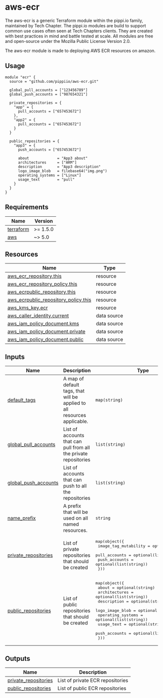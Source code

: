 # aws-ecr
The aws-ecr is a generic Terraform module within the pippi.io family, maintained by Tech Chapter. The pippi.io modules are build to support common use cases often seen at Tech Chapters clients. They are created with best practices in mind and battle tested at scale. All modules are free and open-source under the Mozilla Public License Version 2.0.

The aws-ecr module is made to deploying AWS ECR resources on amazon.

## Usage
```hcl
module "ecr" {
  source = "github.com/pippiio/aws-ecr.git"

  global_pull_accounts = ["123456789"]
  global_push_accounts = ["987654321"]

  private_repositories = {
    "app" = {
      pull_accounts = ["657453672"]
    },
    "app2" = {
      pull_accounts = ["657453672"]
    }
  }

  public_repositories = {
    "app3" = {
      push_accounts = ["657453672"]

      about             = "App3 about"
      architectures     = ["ARM"]
      description       = "App3 description"
      logo_image_blob   = filebase64("img.png")
      operating_systems = ["Linux"]
      usage_text        = "pull"
    }
  }
}
```

<!-- BEGIN_TF_DOCS -->
## Requirements

| Name | Version |
|------|---------|
| <a name="requirement_terraform"></a> [terraform](#requirement\_terraform) | >= 1.5.0 |
| <a name="requirement_aws"></a> [aws](#requirement\_aws) | ~> 5.0 |

## Resources

| Name | Type |
|------|------|
| [aws_ecr_repository.this](https://registry.terraform.io/providers/hashicorp/aws/latest/docs/resources/ecr_repository) | resource |
| [aws_ecr_repository_policy.this](https://registry.terraform.io/providers/hashicorp/aws/latest/docs/resources/ecr_repository_policy) | resource |
| [aws_ecrpublic_repository.this](https://registry.terraform.io/providers/hashicorp/aws/latest/docs/resources/ecrpublic_repository) | resource |
| [aws_ecrpublic_repository_policy.this](https://registry.terraform.io/providers/hashicorp/aws/latest/docs/resources/ecrpublic_repository_policy) | resource |
| [aws_kms_key.ecr](https://registry.terraform.io/providers/hashicorp/aws/latest/docs/resources/kms_key) | resource |
| [aws_caller_identity.current](https://registry.terraform.io/providers/hashicorp/aws/latest/docs/data-sources/caller_identity) | data source |
| [aws_iam_policy_document.kms](https://registry.terraform.io/providers/hashicorp/aws/latest/docs/data-sources/iam_policy_document) | data source |
| [aws_iam_policy_document.private](https://registry.terraform.io/providers/hashicorp/aws/latest/docs/data-sources/iam_policy_document) | data source |
| [aws_iam_policy_document.public](https://registry.terraform.io/providers/hashicorp/aws/latest/docs/data-sources/iam_policy_document) | data source |

## Inputs

| Name | Description | Type | Default | Required |
|------|-------------|------|---------|:--------:|
| <a name="input_default_tags"></a> [default\_tags](#input\_default\_tags) | A map of default tags, that will be applied to all resources applicable. | `map(string)` | `{}` | no |
| <a name="input_global_pull_accounts"></a> [global\_pull\_accounts](#input\_global\_pull\_accounts) | List of accounts that can pull from all the private repositories | `list(string)` | `[]` | no |
| <a name="input_global_push_accounts"></a> [global\_push\_accounts](#input\_global\_push\_accounts) | List of accounts that can push to all the repositories | `list(string)` | `[]` | no |
| <a name="input_name_prefix"></a> [name\_prefix](#input\_name\_prefix) | A prefix that will be used on all named resources. | `string` | `"pippi-"` | no |
| <a name="input_private_repositories"></a> [private\_repositories](#input\_private\_repositories) | List of private repositories that should be created | <pre>map(object({<br>    image_tag_mutability = optional(string)<br>    pull_accounts        = optional(list(string))<br>    push_accounts        = optional(list(string))<br>  }))</pre> | `{}` | no |
| <a name="input_public_repositories"></a> [public\_repositories](#input\_public\_repositories) | List of public repositories that should be created | <pre>map(object({<br>    about             = optional(string)<br>    architectures     = optional(list(string))<br>    description       = optional(string)<br>    logo_image_blob   = optional(string)<br>    operating_systems = optional(list(string))<br>    usage_text        = optional(string)<br>    push_accounts     = optional(list(string))<br>  }))</pre> | `{}` | no |

## Outputs

| Name | Description |
|------|-------------|
| <a name="output_private_repositories"></a> [private\_repositories](#output\_private\_repositories) | List of private ECR repositories |
| <a name="output_public_repositories"></a> [public\_repositories](#output\_public\_repositories) | List of public ECR repositories |
<!-- END_TF_DOCS -->
